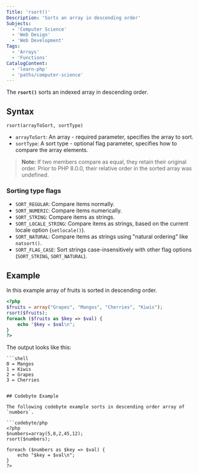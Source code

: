 ```yaml
---
Title: 'rsort()'
Description: 'Sorts an array in descending order'
Subjects: 
  - 'Computer Science'
  - 'Web Design'
  - 'Web Development'
Tags: 
  - 'Arrays'
  - 'Functions'
CatalogContent:
  - 'learn-php'
  - 'paths/computer-science'
---
```


The **`rsort()`** sorts an indexed array in descending order.

## Syntax

```pseudo
rsort(arrayToSort, sortType)
```

- `arrayToSort`: An array - required parameter, specifies the array to sort.
- `sortType`: A sort type - optional flag parameter, specifies how to compare the array elements.

> **Note:** If two members compare as equal, they retain their original order. Prior to PHP 8.0.0, their relative order in the sorted array was undefined.

### Sorting type flags

- `SORT_REGULAR`: Compare items normally.
- `SORT_NUMERIC`: Compare items numerically.
- `SORT_STRING`: Compare items as strings.
- `SORT_LOCALE_STRING`: Compare items as strings, based on the current locale option (`setlocale()`).
- `SORT_NATURAL`: Compare items as strings using "natural ordering" like `natsort()`.
- `SORT_FLAG_CASE`: Sort strings case-insensitively with other flag options (`SORT_STRING`, `SORT_NATURAL`).  

## Example

In this example array of fruits is sorted in descending order.

```php
<?php
$fruits = array("Grapes", "Mangos", "Cherries", "Kiwis");
rsort($fruits);
foreach ($fruits as $key => $val) {
    echo "$key = $val\n";
}
?>
```

The output looks like this:
```shell
```shell
0 = Mangos 
1 = Kiwis 
2 = Grapes 
3 = Cherries
```
```

## Codebyte Example

The following codebyte example sorts in descending order array of `numbers`.

```codebyte/php
<?php
$numbers=array(5,8,2,45,12);
rsort($numbers);

foreach ($numbers as $key => $val) {
    echo "$key = $val\n";
}
?>
```

